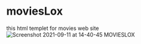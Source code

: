 # moviesLox
this html templet for movies web site
![Screenshot 2021-09-11 at 14-40-45 MOVIESLOX](https://user-images.githubusercontent.com/20362596/132949955-316179e8-42d5-4bc2-a248-8d0cdd984435.png)

